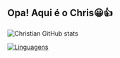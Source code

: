 ## Opa! Aqui é o Chris😀👍

![Christian GitHub stats](https://github-readme-stats.vercel.app/api?username=xhriszx7&show_icons=true&theme=midnight-purple)

[![Linguagens](https://github-readme-stats.vercel.app/api/top-langs/?username=xhriszx7&layout=compact&theme=midnight-purple)](https://github.com/Xhriszx7)


